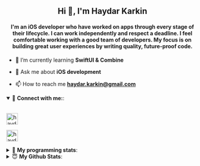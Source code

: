 <h2 align="center">Hi 👋, I'm Haydar Karkin</h2>
<h4 align="center">I'm an iOS developer who have worked on apps through every stage of their lifecycle. I can work independently and respect a deadline. I feel comfortable working with a good team of developers. My focus is on building great user experiences by writing quality, future-proof code.</h4>

- 🌱 I’m currently learning **SwiftUI & Combine**

- 💬 Ask me about **iOS development**

- 📫 How to reach me **haydar.karkin@gmail.com**

<details open> 
 <summary>🔗 <b>Connect with me:</b>: </summary>
<br>
<p align="left">
<a href="https://linkedin.com/in/haydar-karkin" target="blank"><img align="center" src="https://img.shields.io/badge/LinkedIn-0077B5?style=for-the-badge&logo=linkedin&logoColor=white" alt="haydar-karkin" height="30" /></a>
</p>

<p align="left"> <a href="https://twitter.com/haydarkarkin" target="blank"><img src="https://img.shields.io/twitter/follow/haydarkarkin?logo=twitter&style=for-the-badge" height="30" alt="haydarkarkin" /></a> </p>
</details>

<details> 
 <summary>🤖 <b>My programming stats</b>: </summary>
<br>
<!--START_SECTION:waka-->
**I'm a Night 🦉** 

```text
🌞 Morning    32 commits     ██░░░░░░░░░░░░░░░░░░░░░░░   8.86% 
🌆 Daytime    99 commits     ██████░░░░░░░░░░░░░░░░░░░   27.42% 
🌃 Evening    136 commits    █████████░░░░░░░░░░░░░░░░   37.67% 
🌙 Night      94 commits     ██████░░░░░░░░░░░░░░░░░░░   26.04%

```
📅 **I'm Most Productive on Tuesday** 

```text
Monday       61 commits     ████░░░░░░░░░░░░░░░░░░░░░   16.9% 
Tuesday      65 commits     ████░░░░░░░░░░░░░░░░░░░░░   18.01% 
Wednesday    63 commits     ████░░░░░░░░░░░░░░░░░░░░░   17.45% 
Thursday     48 commits     ███░░░░░░░░░░░░░░░░░░░░░░   13.3% 
Friday       45 commits     ███░░░░░░░░░░░░░░░░░░░░░░   12.47% 
Saturday     28 commits     ██░░░░░░░░░░░░░░░░░░░░░░░   7.76% 
Sunday       51 commits     ███░░░░░░░░░░░░░░░░░░░░░░   14.13%

```


📊 **This Week I Spent My Time On** 

```text
💬 Programming Languages: 
No Activity Tracked This Week

```

**I Mostly Code in Swift** 

```text
Swift                    21 repos            ██████████████████░░░░░░░   72.41% 
Objective-C              3 repos             ██░░░░░░░░░░░░░░░░░░░░░░░   10.34% 
JavaScript               2 repos             █░░░░░░░░░░░░░░░░░░░░░░░░   6.9% 
HTML                     1 repo              ░░░░░░░░░░░░░░░░░░░░░░░░░   3.45% 
Vue                      1 repo              ░░░░░░░░░░░░░░░░░░░░░░░░░   3.45%

```



 Last Updated on 31/01/2022 01:07:36 UTC
<!--END_SECTION:waka-->
</details>


<details>
<summary>😇 <b>My Github Stats</b>: </summary>
<br>

<p>&nbsp;<img align="center" src="https://github-readme-stats.vercel.app/api?username=haydarkarkin&show_icons=true&locale=en&theme=dark" alt="haydarkarkin" /></p>

<p><img align="center" src="https://github-readme-streak-stats.herokuapp.com/?user=haydarkarkin&theme=dark" alt="haydarkarkin" /></p>
</details>
